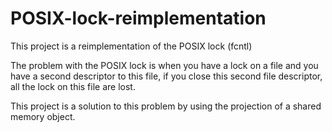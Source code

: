 # POSIX-lock-reimplementation
This project is a reimplementation of the POSIX lock (fcntl)

The problem with the POSIX lock is when you have a lock on a file and you have a second descriptor to this file, if you close this second file descriptor, all the lock on this file are lost.

This project is a solution to this problem by using the projection of a shared memory object.
